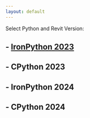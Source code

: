 ```yaml
---
layout: default
---
```


Select Python and Revit Version:

## - [IronPython 2023](https://gerhardpaw.github.io/RevitPythonDatabase/IronPython2023/)
## - CPython 2023
## - IronPython 2024
## - CPython 2024
